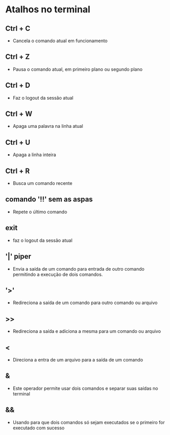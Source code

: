 # Atalhos no terminal

## Ctrl + C

- Cancela o comando atual em funcionamento

## Ctrl + Z

- Pausa o comando atual, em primeiro plano ou segundo plano

## Ctrl + D

- Faz o logout da sessão atual

## Ctrl + W

- Apaga uma palavra na linha atual

## Ctrl + U

- Apaga a linha inteira

## Ctrl + R

- Busca um comando recente

## comando '!!' sem as aspas

- Repete o último comando

## exit

- faz o logout da sessão atual

## '|' piper

- Envia a saída de um comando para entrada de outro comando permitindo a execução de dois comandos.

## '>'

- Redireciona a saída de um comando para outro comando ou arquivo

## >>

- Redireciona a saída e adiciona a mesma para um comando ou arquivo

## <

- Direciona a entra de um arquivo para a saída de um comando

## &

- Este operador permite usar dois comandos e separar suas saídas no terminal

## &&

- Usando para que dois comandos só sejam executados se o primeiro for executado com sucesso
